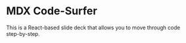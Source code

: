 # MDX Code-Surfer

This is a React-based slide deck that allows you to move through code step-by-step.

